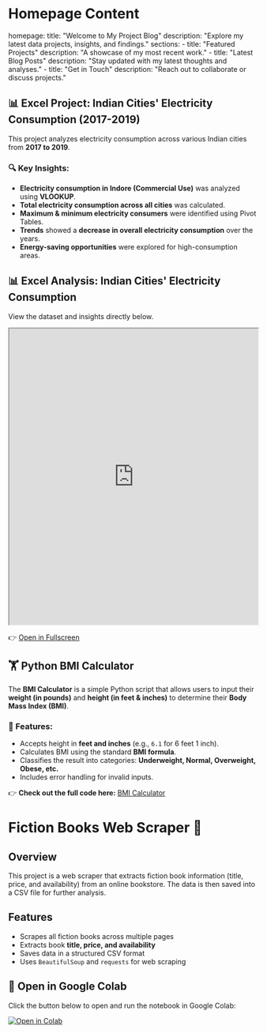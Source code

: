 # Homepage Content
homepage:
  title: "Welcome to My Project Blog"
  description: "Explore my latest data projects, insights, and findings."
  sections:
    - title: "Featured Projects"
      description: "A showcase of my most recent work."
    - title: "Latest Blog Posts"
      description: "Stay updated with my latest thoughts and analyses."
    - title: "Get in Touch"
      description: "Reach out to collaborate or discuss projects."
## 📊 Excel Project: Indian Cities' Electricity Consumption (2017-2019)  

This project analyzes electricity consumption across various Indian cities from **2017 to 2019**.  
### 🔍 Key Insights:
- **Electricity consumption in Indore (Commercial Use)** was analyzed using **VLOOKUP**.
- **Total electricity consumption across all cities** was calculated.
- **Maximum & minimum electricity consumers** were identified using Pivot Tables.
- **Trends** showed a **decrease in overall electricity consumption** over the years.
- **Energy-saving opportunities** were explored for high-consumption areas.

## 📊 Excel Analysis: Indian Cities' Electricity Consumption

View the dataset and insights directly below.

<iframe src="https://docs.google.com/spreadsheets/d/e/2PACX-1vSrgolBQqo9SFGhED8c_ZxG4WyuI-2_wbOM5X_o8Tbg9YGSAl3cSXWD3n1nx48Mpg/pubhtml?widget=true&amp;headers=false" width="100%" height="600"></iframe>

👉 [Open in Fullscreen](https://docs.google.com/spreadsheets/d/e/2PACX-1vSrgolBQqo9SFGhED8c_ZxG4WyuI-2_wbOM5X_o8Tbg9YGSAl3cSXWD3n1nx48Mpg/pubhtml)

## 🏋️ Python BMI Calculator  

The **BMI Calculator** is a simple Python script that allows users to input their **weight (in pounds)** and **height (in feet & inches)** to determine their **Body Mass Index (BMI)**.  

### 🔹 Features:  
- Accepts height in **feet and inches** (e.g., `6.1` for 6 feet 1 inch).  
- Calculates BMI using the standard **BMI formula**.  
- Classifies the result into categories: **Underweight, Normal, Overweight, Obese, etc.**  
- Includes error handling for invalid inputs.  

👉 **Check out the full code here:** [BMI Calculator](https://github.com/worldwarwater/Data-Analytics.github.io/blob/main/Untitled5.ipynb)  

# Fiction Books Web Scraper 📖  

## Overview  
This project is a web scraper that extracts fiction book information (title, price, and availability) from an online bookstore. The data is then saved into a CSV file for further analysis.  

## Features  
- Scrapes all fiction books across multiple pages  
- Extracts book **title, price, and availability**  
- Saves data in a structured CSV format  
- Uses `BeautifulSoup` and `requests` for web scraping  
## 🚀 Open in Google Colab
Click the button below to open and run the notebook in Google Colab:

[![Open in Colab](g)](https://drive.google.com/file/d/1Sl46hOQmbtfxDD6rJiPvE_k5WG-T4an-/view?usp=share_link)

